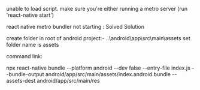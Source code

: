 unable to load script. make sure you're either running a metro server (run 'react-native start')

react native metro bundler not starting : Solved Solution

create folder in root of android project:- ..\android\app\src\main\assets set folder name is assets

command link:

npx react-native bundle --platform android --dev false --entry-file index.js --bundle-output android/app/src/main/assets/index.android.bundle --assets-dest android/app/src/main/res